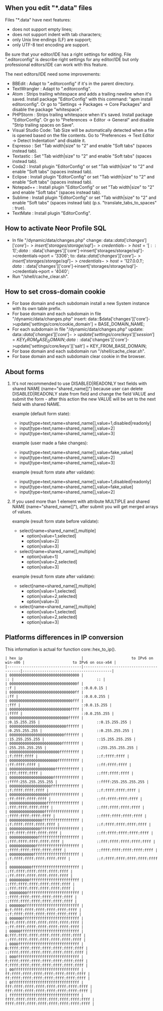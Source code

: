 

When you edit "*.data" files
---------------------------------------------------------------------

Files "*.data" have next features:
- does not support empty lines;
- does not support indent with tab characters;
- only Unix line endings (LF) are support;
- only UTF-8 text encoding are support.

Be sure that your editor/IDE has a right settings for editing.
File ".editorconfig" is describe right settings for any editor/IDE
but only professional editors/IDE can work with this feature.

The next editors/IDE need some improvements:
- BBEdit            : Adapt to ".editorconfig" if it's in the parent directory.
- TextWrangler      : Adapt to ".editorconfig".
- Atom              : Strips trailing whitespace and adds a trailing newline when it's saved.
                      Install package "EditorConfig" with this command: "apm install editorconfig".
                      Or go to "Settings → Packages → Core Packages" and disable the package "whitespace".
- PHPStorm          : Strips trailing whitespace when it's saved.
                      Install package "EditorConfig".
                      Or go to "Preferences → Editor → General" and disable "Strip trailing spaces on Save".
- Visual Studio Code: Tab Size will be automatically detected when a file is opened based on the file contents.
                      Go to "Preferences → Text Editor → Detect Indentation" and disable it.
- Espresso          : Set "Tab width|size" to "2" and enable "Soft tabs" (spaces instead tab).
- Textastic         : Set "Tab width|size" to "2" and enable "Soft tabs" (spaces instead tab).
- Coda2             : Install plugin "EditorConfig" or set "Tab width|size" to "2" and enable "Soft tabs" (spaces instead tab).
- Eclipse           : Install plugin "EditorConfig" or set "Tab width|size" to "2" and enable "Soft tabs" (spaces instead tab).
- Notepad++         : Install plugin "EditorConfig" or set "Tab width|size" to "2" and enable "Soft tabs" (spaces instead tab).
- Sublime           : Install plugin "EditorConfig" or set "Tab width|size" to "2" and enable "Soft tabs" (spaces instead tab) (p.s. "translate_tabs_to_spaces" : true).
- TextMate          : Install plugin "EditorConfig".


How to activate Neor Profile SQL
---------------------------------------------------------------------

- In file "/dynamic/data/changes.php" change:
    data::$data['changes']['core']->insert['storages/storage/sql']->credentials->host = '[::1]';
    data::$data['changes']['core']->insert['storages/storage/sql']->credentials->port = '3306';
  to:
    data::$data['changes']['core']->insert['storages/storage/sql']->credentials->host = '127.0.0.1';
    data::$data['changes']['core']->insert['storages/storage/sql']->credentials->port = '4040';
- Run "/shell/cache_clear.sh".


How to set cross-domain cookie
---------------------------------------------------------------------

- For base domain and each subdomain install a new System instance with its own table prefix.
- For base domain and each subdomain in file "/dynamic/data/changes.php" insert:
    data::$data['changes']['core']->update['settings/core/cookie_domain'] = BASE_DOMAIN_NAME;
- For each subdomain in file "/dynamic/data/changes.php" update:
    data::$data['changes']['core']->update['settings/core/keys']['session'] = KEY_FROM_BASE_DOMAIN;
    data::$data['changes']['core']->update['settings/core/keys']['salt']    = KEY_FROM_BASE_DOMAIN;
- For base domain and each subdomain run "/shell/cache_clear.sh".
- For base domain and each subdomain clear cookie in the browser.


About forms
---------------------------------------------------------------------

1. It's not recommended to use DISABLED|READONLY text fields with shared
   NAME (name="shared_name[]") because user can delete DISABLED|READONLY
   state from field and change the field VALUE and submit the form - after
   this action the new VALUE will be set to the next field with
   shared NAME.

   example (default form state):
   - input[type=text,name=shared_name[],value=1,disabled|readonly]
   - input[type=text,name=shared_name[],value=2]
   - input[type=text,name=shared_name[],value=3]

   example (user made a fake changes):
   - input[type=text,name=shared_name[],value=fake_value]
   - input[type=text,name=shared_name[],value=2]
   - input[type=text,name=shared_name[],value=3]

   example (result form state after validate):
   - input[type=text,name=shared_name[],value=1,disabled|readonly]
   - input[type=text,name=shared_name[],value=fake_value]
   - input[type=text,name=shared_name[],value=2]

2. If you used more than 1 element with attribute MULTIPLE and shared
   NAME (name="shared_name[]"), after submit you will get merged
   arrays of values.

   example (result form state before validate):
   - select[name=shared_name[],multiple]
     - option[value=1,selected]
     - option[value=2]
     - option[value=3]
   - select[name=shared_name[],multiple]
     - option[value=1]
     - option[value=2,selected]
     - option[value=3]

   example (result form state after validate):
   - select[name=shared_name[],multiple]
     - option[value=1,selected]
     - option[value=2,selected]
     - option[value=3]
   - select[name=shared_name[],multiple]
     - option[value=1,selected]
     - option[value=2,selected]
     - option[value=3]


Platforms differences in IP conversion
---------------------------------------------------------------------

This information is actual for function core::hex_to_ip().

    | hex ip                           |                      to IPv6 on win-x86 |                      to IPv6 on osx-x64 |
    |----------------------------------|-----------------------------------------|-----------------------------------------|
    | 00000000000000000000000000000000 |                                      :: |                                      :: |
    | 0000000000000000000000000000000f |                                     ::f |                              ::0.0.0.15 |
    | 000000000000000000000000000000ff |                                    ::ff |                             ::0.0.0.255 |
    | 00000000000000000000000000000fff |                                   ::fff |                            ::0.0.15.255 |
    | 0000000000000000000000000000ffff |                                  ::ffff |                           ::0.0.255.255 |
    | 000000000000000000000000000fffff |                          ::0.15.255.255 |                          ::0.15.255.255 |
    | 00000000000000000000000000ffffff |                         ::0.255.255.255 |                         ::0.255.255.255 |
    | 0000000000000000000000000fffffff |                        ::15.255.255.255 |                        ::15.255.255.255 |
    | 000000000000000000000000ffffffff |                       ::255.255.255.255 |                       ::255.255.255.255 |
    | 00000000000000000000000fffffffff |                           ::f:ffff:ffff |                           ::f:ffff:ffff |
    | 0000000000000000000000ffffffffff |                          ::ff:ffff:ffff |                          ::ff:ffff:ffff |
    | 000000000000000000000fffffffffff |                         ::fff:ffff:ffff |                         ::fff:ffff:ffff |
    | 00000000000000000000ffffffffffff |                  ::ffff:255.255.255.255 |                  ::ffff:255.255.255.255 |
    | 0000000000000000000fffffffffffff |                      ::f:ffff:ffff:ffff |                      ::f:ffff:ffff:ffff |
    | 000000000000000000ffffffffffffff |                     ::ff:ffff:ffff:ffff |                     ::ff:ffff:ffff:ffff |
    | 00000000000000000fffffffffffffff |                    ::fff:ffff:ffff:ffff |                    ::fff:ffff:ffff:ffff |
    | 0000000000000000ffffffffffffffff |                   ::ffff:ffff:ffff:ffff |                   ::ffff:ffff:ffff:ffff |
    | 000000000000000fffffffffffffffff |                 ::f:ffff:ffff:ffff:ffff |                 ::f:ffff:ffff:ffff:ffff |
    | 00000000000000ffffffffffffffffff |                ::ff:ffff:ffff:ffff:ffff |                ::ff:ffff:ffff:ffff:ffff |
    | 0000000000000fffffffffffffffffff |               ::fff:ffff:ffff:ffff:ffff |               ::fff:ffff:ffff:ffff:ffff |
    | 000000000000ffffffffffffffffffff |              ::ffff:ffff:ffff:ffff:ffff |              ::ffff:ffff:ffff:ffff:ffff |
    | 00000000000fffffffffffffffffffff |            ::f:ffff:ffff:ffff:ffff:ffff |            ::f:ffff:ffff:ffff:ffff:ffff |
    | 0000000000ffffffffffffffffffffff |           ::ff:ffff:ffff:ffff:ffff:ffff |           ::ff:ffff:ffff:ffff:ffff:ffff |
    | 000000000fffffffffffffffffffffff |          ::fff:ffff:ffff:ffff:ffff:ffff |          ::fff:ffff:ffff:ffff:ffff:ffff |
    | 00000000ffffffffffffffffffffffff |         ::ffff:ffff:ffff:ffff:ffff:ffff |         ::ffff:ffff:ffff:ffff:ffff:ffff |
    | 0000000fffffffffffffffffffffffff |       0:f:ffff:ffff:ffff:ffff:ffff:ffff |       ::f:ffff:ffff:ffff:ffff:ffff:ffff |
    | 000000ffffffffffffffffffffffffff |      0:ff:ffff:ffff:ffff:ffff:ffff:ffff |      ::ff:ffff:ffff:ffff:ffff:ffff:ffff |
    | 00000fffffffffffffffffffffffffff |     0:fff:ffff:ffff:ffff:ffff:ffff:ffff |     ::fff:ffff:ffff:ffff:ffff:ffff:ffff |
    | 0000ffffffffffffffffffffffffffff |    0:ffff:ffff:ffff:ffff:ffff:ffff:ffff |    ::ffff:ffff:ffff:ffff:ffff:ffff:ffff |
    | 000fffffffffffffffffffffffffffff |    f:ffff:ffff:ffff:ffff:ffff:ffff:ffff |    f:ffff:ffff:ffff:ffff:ffff:ffff:ffff |
    | 00ffffffffffffffffffffffffffffff |   ff:ffff:ffff:ffff:ffff:ffff:ffff:ffff |   ff:ffff:ffff:ffff:ffff:ffff:ffff:ffff |
    | 0fffffffffffffffffffffffffffffff |  fff:ffff:ffff:ffff:ffff:ffff:ffff:ffff |  fff:ffff:ffff:ffff:ffff:ffff:ffff:ffff |
    | ffffffffffffffffffffffffffffffff | ffff:ffff:ffff:ffff:ffff:ffff:ffff:ffff | ffff:ffff:ffff:ffff:ffff:ffff:ffff:ffff |

